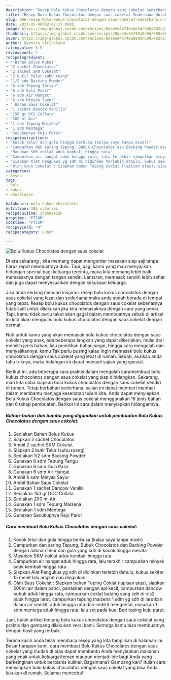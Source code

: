 ```yaml
---
description: "Resep Bolu Kukus Chocolatos dengan saus cokelat Sederhana Untuk Jualan"
title: "Resep Bolu Kukus Chocolatos dengan saus cokelat Sederhana Untuk Jualan"
slug: 806-resep-bolu-kukus-chocolatos-dengan-saus-cokelat-sederhana-untuk-jualan
date: 2021-05-08T02:42:27.098Z
image: https://img-global.cpcdn.com/recipes/8dae5e4b740a0e9d/680x482cq70/bolu-kukus-chocolatos-dengan-saus-cokelat-foto-resep-utama.jpg
thumbnail: https://img-global.cpcdn.com/recipes/8dae5e4b740a0e9d/680x482cq70/bolu-kukus-chocolatos-dengan-saus-cokelat-foto-resep-utama.jpg
cover: https://img-global.cpcdn.com/recipes/8dae5e4b740a0e9d/680x482cq70/bolu-kukus-chocolatos-dengan-saus-cokelat-foto-resep-utama.jpg
author: Bernice Strickland
ratingvalue: 3.5
reviewcount: 7
recipeingredient:
- " Bahan Bolus Kukus"
- "2 sachet Chocolatos"
- "2 sachet SKM Cokelat"
- "2 butir Telur suhu ruang"
- "1/2 sdm Backing Powder"
- "6 sdm Tepung Terigu"
- "6 sdm Gula Pasir"
- "6 sdm Air Hangat"
- "6 sdm Minyak Sayur"
- " Bahan Saus Cokelat"
- "1 sachet Dancow Vanilla"
- "150 gr DCC Collata"
- "200 ml Air"
- "1 sdm Tepung Maizena"
- "1 sdm Mentega"
- "Secukupnya Keju Parut"
recipeinstructions:
- "Kocok telur dan gula hingga berbusa (kalau saya tanpa mixer)"
- "Campurkan dan saring Tepung, Bubuk Chocolatos dan Backing Powder dengan adonan telur dan gula yang sdh di kocok hingga merata"
- "Masukan SKM coklat aduk kembali hingga rata"
- "Campurkan air hangat aduk hingga rata, lalu terakhir campurkan minyak aduk kembali hingga rata"
- "Siapkan Alat Pengukus yg sdh di didihkan terlebih dahulu, kukus sekitar 15 menit lalu angkat dan dinginkan"
- "Olah Saus Cokelat : Siapkan bahan Toping Coklat (lapisan atas), siapkan 200ml air dalam panci, panaskan dengan api kecil, campurkan dancow bubuk aduk hingga rata, campurkan coklat batang yang sdh di iris2 aduk hingga larut, campurkan tepung maizena 1 sdm yg sdh di larutkan dalam air sedikit, aduk hingga rata dan sedikit mengental, masukan 1 sdm mentega aduk hingga rata, lalu set pada kue. Beri toping keju parut."
categories:
- Resep
tags:
- bolu
- kukus
- chocolatos

katakunci: bolu kukus chocolatos 
nutrition: 105 calories
recipecuisine: Indonesian
preptime: "PT28M"
cooktime: "PT52M"
recipeyield: "4"
recipecategory: Lunch

---
```



![Bolu Kukus Chocolatos dengan saus cokelat](https://img-global.cpcdn.com/recipes/8dae5e4b740a0e9d/680x482cq70/bolu-kukus-chocolatos-dengan-saus-cokelat-foto-resep-utama.jpg)

Di era  sekarang , kita memang dapat mengorder masakan siap saji tanpa harus repot membuatnya dulu. Tapi, bagi kamu yang mau menyajikan hidangan special bagi keluarga tercinta, maka kita memang lebih baik memasaknya dengan tangan sendiri. Lantaran, memasak sendiri lebih sehat dan juga dapat menyesuaikan dengan kesukaan keluarga.

Jika anda sedang mencari inspirasi resep bolu kukus chocolatos dengan saus cokelat yang lezat dan sederhana,maka anda sudah berada di tempat yang tepat. Resep bolu kukus chocolatos dengan saus cokelat  sebenarnya tidak sulit untuk dilakukan jika kita memasaknya dengan cara yang benar. Tapi, kamu tidak perlu takut akan gagal dalam membuatnya 
sebab di artikel ini kita akan mengulas bolu kukus chocolatos dengan saus cokelat dengan cermat.  



Nah untuk kamu yang akan memasak bolu kukus chocolatos dengan saus cokelat yang enak, ada beberapa langkah yang dapat dikerjakan, mulai dari memilih jenis bahan, lalu pemilihan bahan segar, hingga cara mengolah dan menyajikannya. kamu Tak perlu pusing kalau ingin memasak bolu kukus chocolatos dengan saus cokelat yang lezat di rumah. Sebab, asalkan anda  tahu triknya, maka hidangan ini dapat menjadi sajian yang spesial.

Berikut ini, ada beberapa cara praktis  dalam mengolah caramembuat bolu kukus chocolatos dengan saus cokelat yang siap dihidangkan. Sekarang, mari kita coba siapkan bolu kukus chocolatos dengan saus cokelat sendiri di rumah. Tetap berbahan sederhana, sajian ini dapat memberi manfaat dalam membantu menjaga kesehatan tubuh kita. Anda dapat menyiapkan Bolu Kukus Chocolatos dengan saus cokelat menggunakan 16 jenis bahan dan 6 tahap pembuatan. Berikut ini cara dalam menyiapkan hidangannya.

<!--inarticleads1-->

##### Bahan-bahan dan bumbu yang digunakan untuk pembuatan Bolu Kukus Chocolatos dengan saus cokelat:

1. Sediakan  Bahan Bolus Kukus
1. Siapkan 2 sachet Chocolatos
1. Ambil 2 sachet SKM Cokelat
1. Siapkan 2 butir Telur (suhu ruang)
1. Sediakan 1/2 sdm Backing Powder
1. Gunakan 6 sdm Tepung Terigu
1. Gunakan 6 sdm Gula Pasir
1. Gunakan 6 sdm Air Hangat
1. Ambil 6 sdm Minyak Sayur
1. Ambil  Bahan Saus Cokelat
1. Gunakan 1 sachet Dancow Vanilla
1. Sediakan 150 gr DCC Collata
1. Sediakan 200 ml Air
1. Gunakan 1 sdm Tepung Maizena
1. Sediakan 1 sdm Mentega
1. Gunakan Secukupnya Keju Parut




<!--inarticleads2-->

##### Cara membuat Bolu Kukus Chocolatos dengan saus cokelat:

1. Kocok telur dan gula hingga berbusa (kalau saya tanpa mixer)
1. Campurkan dan saring Tepung, Bubuk Chocolatos dan Backing Powder dengan adonan telur dan gula yang sdh di kocok hingga merata
1. Masukan SKM coklat aduk kembali hingga rata
1. Campurkan air hangat aduk hingga rata, lalu terakhir campurkan minyak aduk kembali hingga rata
1. Siapkan Alat Pengukus yg sdh di didihkan terlebih dahulu, kukus sekitar 15 menit lalu angkat dan dinginkan
1. Olah Saus Cokelat : Siapkan bahan Toping Coklat (lapisan atas), siapkan 200ml air dalam panci, panaskan dengan api kecil, campurkan dancow bubuk aduk hingga rata, campurkan coklat batang yang sdh di iris2 aduk hingga larut, campurkan tepung maizena 1 sdm yg sdh di larutkan dalam air sedikit, aduk hingga rata dan sedikit mengental, masukan 1 sdm mentega aduk hingga rata, lalu set pada kue. Beri toping keju parut.




Jadi, itulah artikel tentang  bolu kukus chocolatos dengan saus cokelat  yang praktis dan gampang dilakukan versi kami. Semoga kamu bisa membuatnya dengan hasil yang terbaik. 

Terima kasih anda telah membaca resep yang kita tampilkan di halaman ini. Besar harapan kami, cara membuat  Bolu Kukus Chocolatos dengan saus cokelat yang mudah di atas dapat membantu Anda menyiapkan makanan yang enak untuk keluarga/teman maupun menjadi ide bagi Anda yang berkeinginan untuk berbisnis kuliner. Bagaimana? Gampang kan? Itulah cara menyiapkan bolu kukus chocolatos dengan saus cokelat yang bisa Anda lakukan di rumah. Selamat mencoba!

